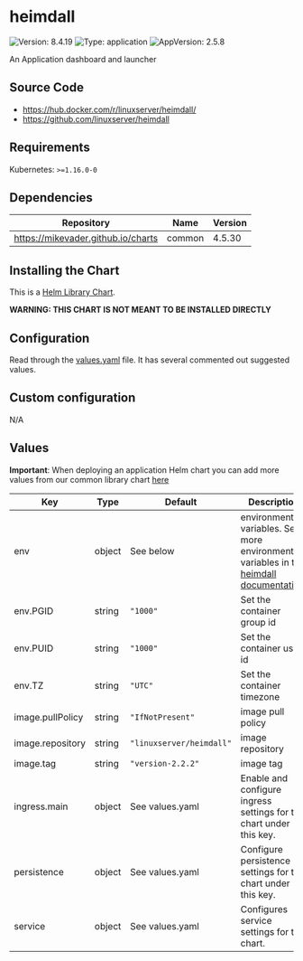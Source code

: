 # heimdall

![Version: 8.4.19](https://img.shields.io/badge/Version-8.4.19-informational?style=flat-square) ![Type: application](https://img.shields.io/badge/Type-application-informational?style=flat-square) ![AppVersion: 2.5.8](https://img.shields.io/badge/AppVersion-2.5.8-informational?style=flat-square)

An Application dashboard and launcher

## Source Code

* <https://hub.docker.com/r/linuxserver/heimdall/>
* <https://github.com/linuxserver/heimdall>

## Requirements

Kubernetes: `>=1.16.0-0`

## Dependencies

| Repository | Name | Version |
|------------|------|---------|
| https://mikevader.github.io/charts | common | 4.5.30 |

## Installing the Chart

This is a [Helm Library Chart](https://helm.sh/docs/topics/library_charts/#helm).

**WARNING: THIS CHART IS NOT MEANT TO BE INSTALLED DIRECTLY**

## Configuration

Read through the [values.yaml](./values.yaml) file. It has several commented out suggested values.

## Custom configuration

N/A

## Values

**Important**: When deploying an application Helm chart you can add more values from our common library chart [here](https://github.com/mikevader/charts/tree/main/charts/library/common)

| Key | Type | Default | Description |
|-----|------|---------|-------------|
| env | object | See below | environment variables. See more environment variables in the [heimdall documentation](https://github.com/linuxserver/docker-heimdall#parameters). |
| env.PGID | string | `"1000"` | Set the container group id |
| env.PUID | string | `"1000"` | Set the container user id |
| env.TZ | string | `"UTC"` | Set the container timezone |
| image.pullPolicy | string | `"IfNotPresent"` | image pull policy |
| image.repository | string | `"linuxserver/heimdall"` | image repository |
| image.tag | string | `"version-2.2.2"` | image tag |
| ingress.main | object | See values.yaml | Enable and configure ingress settings for the chart under this key. |
| persistence | object | See values.yaml | Configure persistence settings for the chart under this key. |
| service | object | See values.yaml | Configures service settings for the chart. |


